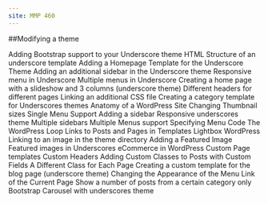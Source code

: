 ```yaml
---
site: MMP 460
---
```


##Modifying a theme

Adding Bootstrap support to your Underscore theme
HTML Structure of an underscore template
Adding a Homepage Template for the Underscore Theme
Adding an additional sidebar in the Underscore theme
Responsive menu in Underscore
Multiple menus in Underscore
Creating a home page with a slideshow and 3 columns (underscore theme)
Different headers for different pages
Linking an additional CSS file
Creating a category template for Underscores themes
Anatomy of a WordPress Site
Changing Thumbnail sizes
Single Menu Support
Adding a sidebar
Responsive underscores theme
Multiple sidebars
Multiple Menus support
Specifying Menu Code
The WordPress Loop
Links to Posts and Pages in Templates
Lightbox WordPress
Linking to an image in the theme directory
Adding a Featured Image
Featured images in Underscores
eCommerce in WordPress
Custom Page templates
Custom Headers
Adding Custom Classes to Posts with Custom Fields
A Different Class for Each Page
Creating a custom template for the blog page (underscore theme)
Changing the Appearance of the Menu Link of the Current Page
Show a number of posts from a certain category only
Bootstrap Carousel with underscores theme
